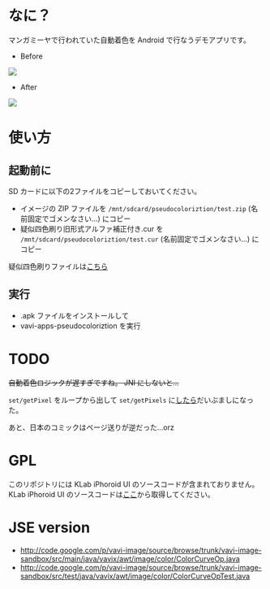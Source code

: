 # なに？

 マンガミーヤで行われていた自動着色を Android で行なうデモアプリです。

* Before

<img src="http://farm8.staticflickr.com/7194/6868888845_e796a3eaa6_m.jpg" />

* After

<img src="http://farm8.staticflickr.com/7188/6868864913_a4208be509_m.jpg" />

# 使い方

## 起動前に

 SD カードに以下の2ファイルをコピーしておいてください。

* イメージの ZIP ファイルを `/mnt/sdcard/pseudocoloriztion/test.zip` (名前固定でゴメンなさい...) にコピー
* 疑似四色刷り旧形式アルファ補正付き.cur を `/mnt/sdcard/pseudocoloriztion/test.cur` (名前固定でゴメンなさい...) にコピー

 疑似四色刷りファイルは<a href="http://www1.axfc.net/uploader/File/so/File_56252.zip">こちら</a>

## 実行

* .apk ファイルをインストールして
* vavi-apps-pseudocoloriztion を実行

# TODO

~~自動着色ロジックが遅すぎですね。 JNI にしないと...~~

`set/getPixel` をループから出して `set/getPixels` に<a href="http://code.google.com/p/vavi-apps-pseudocoloriztion/source/diff?spec=svn4f9ce54df43602c48bf69acf38c82bc824bbd01c&r=4f9ce54df43602c48bf69acf38c82bc824bbd01c&format=side&path=/src/vavi/apps/pseudocoloriztion/ColorCurveOp.java">したら</a>だいぶましになった。

あと、日本のコミックはページ送りが逆だった...orz

# GPL

このリポジトリには KLab iPhoroid UI のソースコードが含まれておりません。
KLab iPhoroid UI のソースコードは<a href="https://www.klab.jp/iphoroid/download.html">ここ</a>から取得してください。

# JSE version

* http://code.google.com/p/vavi-image/source/browse/trunk/vavi-image-sandbox/src/main/java/vavix/awt/image/color/ColorCurveOp.java
* http://code.google.com/p/vavi-image/source/browse/trunk/vavi-image-sandbox/src/test/java/vavix/awt/image/color/ColorCurveOpTest.java
